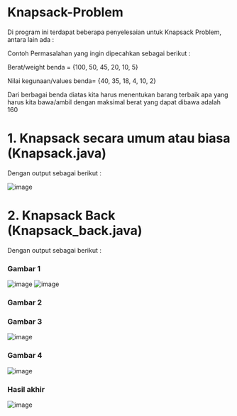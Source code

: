 # Knapsack-Problem
Di program ini terdapat beberapa penyelesaian untuk Knapsack Problem, antara lain ada :

Contoh Permasalahan yang ingin dipecahkan sebagai berikut :

Berat/weight benda = {100, 50, 45, 20, 10, 5}

Nilai kegunaan/values benda= {40, 35, 18, 4, 10, 2}

Dari berbagai benda diatas kita harus menentukan barang terbaik apa yang harus kita bawa/ambil dengan maksimal berat yang dapat dibawa adalah 160

# 1. Knapsack secara umum atau biasa (Knapsack.java)
Dengan output sebagai berikut :

![image](https://user-images.githubusercontent.com/52452132/121336067-5d4a2a00-c945-11eb-8436-77adbf856dda.png)

# 2. Knapsack Back (Knapsack_back.java)
Dengan output sebagai berikut :
### Gambar 1
![image](https://user-images.githubusercontent.com/52452132/121338396-aac79680-c947-11eb-961e-2d15ece80703.png) ![image](https://user-images.githubusercontent.com/52452132/121338477-bd41d000-c947-11eb-86dd-f8edebd88f1c.png)
### Gambar 2

### Gambar 3
![image](https://user-images.githubusercontent.com/52452132/121338541-ce8adc80-c947-11eb-83b9-d36d465764ee.png)
### Gambar 4
![image](https://user-images.githubusercontent.com/52452132/121338626-e06c7f80-c947-11eb-9b28-45280dcb7468.png)
### Hasil akhir
![image](https://user-images.githubusercontent.com/52452132/121338691-f11cf580-c947-11eb-80c6-e2d2fc844012.png)


